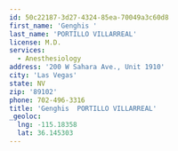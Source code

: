 ```yaml
---
id: 50c22187-3d27-4324-85ea-70049a3c60d8
first_name: 'Genghis '
last_name: 'PORTILLO VILLARREAL'
license: M.D.
services:
  - Anesthesiology
address: '200 W Sahara Ave., Unit 1910'
city: 'Las Vegas'
state: NV
zip: '89102'
phone: 702-496-3316
title: 'Genghis  PORTILLO VILLARREAL'
_geoloc:
  lng: -115.18358
  lat: 36.145303
---
```

